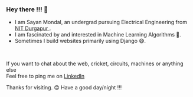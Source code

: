 ### Hey there !!! 👋

- I am Sayan Mondal, an undergrad pursuing Electrical Engineering from <a href="https://nitdgp.ac.in/"> NIT Durgapur </a> . <br>
- I am fascinated by and interested in Machine Learning Algorithms 🧡.<br>
- Sometimes I build websites primarily using Django 😅.
<br>

If you want to chat about the web, cricket, circuits, machines or anything else
<br>
Feel free to ping me on <a href="https://www.linkedin.com/in/sa-y-an/"> LinkedIn </a>

Thanks for visiting. 😊
Have a good day/night !!!
<!--
**sayan-mondal-tech/sayan-mondal-tech** is a ✨ _special_ ✨ repository because its `README.md` (this file) appears on your GitHub profile.

Here are some ideas to get you started:

- 🔭 I’m currently working on ...
- 🌱 I’m currently learning ...
- 👯 I’m looking to collaborate on ...
- 🤔 I’m looking for help with ...
- 💬 Ask me about ...
- 📫 How to reach me: ...
- 😄 Pronouns: ...
- ⚡ Fun fact: ...
-->
